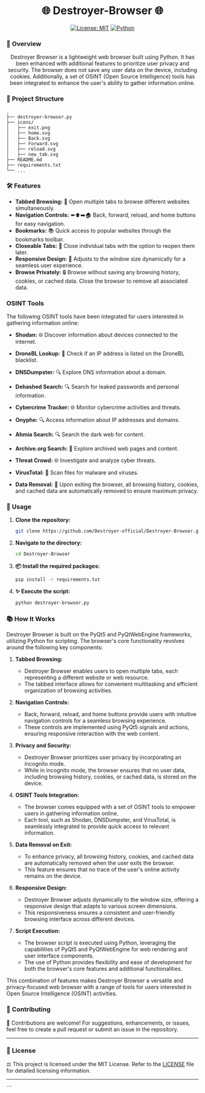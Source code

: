 <div align="center">

# 🌐 Destroyer-Browser 🌐

[![License: MIT](https://img.shields.io/badge/License-MIT-yellow.svg)](https://opensource.org/licenses/MIT)
[![Python](https://img.shields.io/badge/Python-3.6%2B-blue.svg)](https://www.python.org/downloads/)

</div>

### 🌟 Overview
<div align="center">
Destroyer Browser is a lightweight web browser built using Python. It has been enhanced with additional features to prioritize user privacy and security. The browser does not save any user data on the device, including cookies. Additionally, a set of OSINT (Open Source Intelligence) tools has been integrated to enhance the user's ability to gather information online.
</div>

### 📂 Project Structure
```
.
├── destroyer-browser.py
├── icons/
│   ├── exit.png
│   ├── home.svg
│   ├── Back.svg
│   ├── Forward.svg
│   ├── reload.svg
│   ├── new_tab.svg
├── README.md
├── requirements.txt
└── ...
```


### 🛠️ Features 

- **Tabbed Browsing:** 🔄 Open multiple tabs to browse different websites simultaneously.
- **Navigation Controls:** ⬅️⬆️➡️🏠 Back, forward, reload, and home buttons for easy navigation.
- **Bookmarks:** 📚 Quick access to popular websites through the bookmarks toolbar.
- **Closeable Tabs:** 🔄 Close individual tabs with the option to reopen them later.
- **Responsive Design:** 📱 Adjusts to the window size dynamically for a seamless user experience.
- **Browse Privately:** 🔒 Browse without saving any browsing history, cookies, or cached data. Close the browser to remove all associated data.

### OSINT Tools

The following OSINT tools have been integrated for users interested in gathering information online:

- **Shodan:** 🌐 Discover information about devices connected to the internet.
- **DroneBL Lookup:** 🛑 Check if an IP address is listed on the DroneBL blacklist.
- **DNSDumpster:** 🔍 Explore DNS information about a domain.
- **Dehashed Search:** 🔍 Search for leaked passwords and personal information.
- **Cybercrime Tracker:** 🌐 Monitor cybercrime activities and threats.
- **Onyphe:** 🔍 Access information about IP addresses and domains.
- **Ahmia Search:** 🔍 Search the dark web for content.
- **Archive.org Search:** 📜 Explore archived web pages and content.
- **Threat Crowd:** 🌐 Investigate and analyze cyber threats.
- **VirusTotal:** 🦠 Scan files for malware and viruses.

- **Data Removal:** 🧹 Upon exiting the browser, all browsing history, cookies, and cached data are automatically removed to ensure maximum privacy.

### 🚀 Usage

1. **Clone the repository:**
    ```bash
    git clone https://github.com/Destroyer-official/Destroyer-Browser.git
    ```

2. **Navigate to the directory:**
    ```bash
    cd Destroyer-Browser
    ```

3. **📦 Install the required packages:**
    ```bash
    pip install -r requirements.txt
    ```

4. **✨ Execute the script:**
    ```bash
    python destroyer-browser.py
    ```

### 📚 How It Works

Destroyer Browser is built on the PyQt5 and PyQtWebEngine frameworks, utilizing Python for scripting. The browser's core functionality revolves around the following key components:

1. **Tabbed Browsing:**
   - Destroyer Browser enables users to open multiple tabs, each representing a different website or web resource.
   - The tabbed interface allows for convenient multitasking and efficient organization of browsing activities.

2. **Navigation Controls:**
   - Back, forward, reload, and home buttons provide users with intuitive navigation controls for a seamless browsing experience.
   - These controls are implemented using PyQt5 signals and actions, ensuring responsive interaction with the web content.

3. **Privacy and Security:**
   - Destroyer Browser prioritizes user privacy by incorporating an incognito mode.
   - While in incognito mode, the browser ensures that no user data, including browsing history, cookies, or cached data, is stored on the device.

4. **OSINT Tools Integration:**
   - The browser comes equipped with a set of OSINT tools to empower users in gathering information online.
   - Each tool, such as Shodan, DNSDumpster, and VirusTotal, is seamlessly integrated to provide quick access to relevant information.

5. **Data Removal on Exit:**
   - To enhance privacy, all browsing history, cookies, and cached data are automatically removed when the user exits the browser.
   - This feature ensures that no trace of the user's online activity remains on the device.

6. **Responsive Design:**
   - Destroyer Browser adjusts dynamically to the window size, offering a responsive design that adapts to various screen dimensions.
   - This responsiveness ensures a consistent and user-friendly browsing interface across different devices.

7. **Script Execution:**
   - The browser script is executed using Python, leveraging the capabilities of PyQt5 and PyQtWebEngine for web rendering and user interface components.
   - The use of Python provides flexibility and ease of development for both the browser's core features and additional functionalities.

This combination of features makes Destroyer Browser a versatile and privacy-focused web browser with a range of tools for users interested in Open Source Intelligence (OSINT) activities.


### 🤝 Contributing

🤝 Contributions are welcome! For suggestions, enhancements, or issues, feel free to create a pull request or submit an issue in the repository.

---

### 📜 License

⚖️ This project is licensed under the MIT License. Refer to the [LICENSE](LICENSE) file for detailed licensing information.
<div align="center">

---

</div>
```
